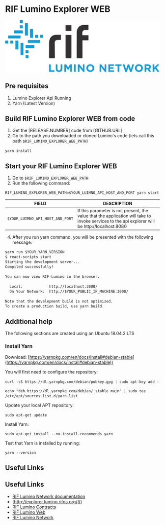 # RIF Lumino Explorer WEB


![Lumino Network](Lumino.png?raw=true "RIF Lumino Network")



## Pre requisites


1. Lumino Explorer Api Running
2. Yarn (Latest Version)

## Build RIF Lumino Explorer WEB from code

1. Get the [RELEASE.NUMBER] code from [GITHUB.URL]
2. Go to the path you downloaded or cloned Lumino's code (lets call this path `$RIF_LUMINO_EXPLORER_WEB_PATH`)

```yarn install```

## Start your RIF Lumino Explorer WEB

1. Go to `$RIF_LUMINO_EXPLORER_WEB_PATH`
2. Run the following command:

```
RIF_LUMINO_EXPLORER_WEB_PATH=$YOUR_LUIMNO_API_HOST_AND_PORT yarn start
```

| FIELD                                   | DESCRIPTION                                                                |
|-----------------------------------------|----------------------------------------------------------------------------|
| `$YOUR_LUIMNO_API_HOST_AND_PORT`                          | If this parameter is not present, the value that the application will take to invoke services to the api explorer will be http://localhost:8080                                                  |

4.  After you run yarn command, you will be presented with the following message:

```
yarn run $YOUR_YARN_VERSION
$ react-scripts start
Starting the development server...
Compiled successfully!

You can now view RIF-Lumino in the browser.

  Local:            http://localhost:3000/
  On Your Network:  http://$YOUR_PUBLIC_IP_MACHINE:3000/

Note that the development build is not optimized.
To create a production build, use yarn build.
```


## Additional help

The following sections are created using an Ubuntu 18.04.2 LTS


### Install Yarn

Download: [https://yarnpkg.com/en/docs/install#debian-stable](https://yarnpkg.com/en/docs/install#debian-stable))

You will first need to configure the repository:

``` curl -sS https://dl.yarnpkg.com/debian/pubkey.gpg | sudo apt-key add - ```
```
echo "deb https://dl.yarnpkg.com/debian/ stable main" | sudo tee /etc/apt/sources.list.d/yarn.list
```

Update your local APT repository:

```sudo apt-get update```

Install Yarn:

``````
sudo apt-get install --no-install-recommends yarn
``````

Test that Yarn is installed by running:

```
yarn --version
```

## Useful Links

## Useful Links

* [RIF Lumino Network documentation](https://www.rifos.org/rif-lumino-network/)
* [http://explorer.lumino.rifos.org/]()
* [RIF Lumino Contracts](https://github.com/rsksmart/lumino-contracts) 
* [RIF Lumino Web](https://github.com/rsksmart/lumino-web) 
* [RIF Lumino Network](https://github.com/rsksmart/lumino) 
